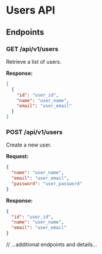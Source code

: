 # Users API

## Endpoints

### GET /api/v1/users

Retrieve a list of users.

**Response:**

```json
[
  {
    "id": "user_id",
    "name": "user_name",
    "email": "user_email"
  }
]
```

### POST /api/v1/users

Create a new user.

**Request:**

```json
{
  "name": "user_name",
  "email": "user_email",
  "password": "user_password"
}
```

**Response:**

```json
{
  "id": "user_id",
  "name": "user_name",
  "email": "user_email"
}
```

// ...additional endpoints and details...
